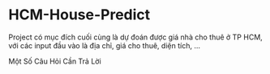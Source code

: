 # HCM-House-Predict

Project có mục đích cuối cùng là dự đoán được giá nhà cho thuê ở TP HCM, với các input đầu vào là địa chỉ, giá cho thuê, diện tích, ...

Một Số Câu Hỏi Cần Trả Lời